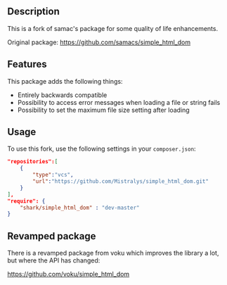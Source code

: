 ## Description

This is a fork of samac's package for some quality of life enhancements.

Original package: https://github.com/samacs/simple_html_dom

## Features

This package adds the following things:

  * Entirely backwards compatible
  * Possibility to access error messages when loading a file or string fails
  * Possibility to set the maximum file size setting after loading

## Usage

To use this fork, use the following settings in your `composer.json`:

```json
"repositories":[
    {
        "type":"vcs",
        "url":"https://github.com/Mistralys/simple_html_dom.git"
    }
],
"require": {
    "shark/simple_html_dom" : "dev-master"
}
```

## Revamped package

There is a revamped package from voku which improves the library a lot, but where the API has changed:

https://github.com/voku/simple_html_dom
